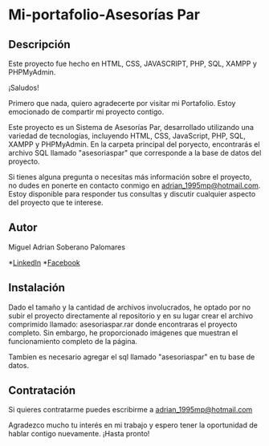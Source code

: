 
# Mi-portafolio-Asesorías Par
## Descripción
Este proyecto fue hecho en HTML, CSS, JAVASCRIPT, PHP, SQL, XAMPP y PHPMyAdmin.

¡Saludos!

Primero que nada, quiero agradecerte por visitar mi Portafolio. Estoy emocionado de compartir mi proyecto contigo.

Este proyecto es un Sistema de Asesorías Par, desarrollado utilizando una variedad de tecnologías, incluyendo HTML, CSS, JavaScript, PHP, SQL, XAMPP y PHPMyAdmin. En la carpeta principal del poryecto, encontrarás el archivo SQL llamado "asesoriaspar" que corresponde a la base de datos del proyecto.

Si tienes alguna pregunta o necesitas más información sobre el proyecto, no dudes en ponerte en contacto conmigo en adrian_1995mp@hotmail.com. 
Estoy disponible para responder tus consultas y discutir cualquier aspecto del proyecto que te interese.

## Autor
Miguel Adrian Soberano Palomares

*[LinkedIn](http://www.linkedin.com/in/soberano-palomares-miguel-adrian-74a014291)
*[Facebook](https://www.facebook.com/migueladrian.soberanopalomares)

## Instalación

Dado el tamaño y la cantidad de archivos involucrados, he optado por no subir el proyecto directamente al repositorio 
y en su lugar crear el archivo comprimido llamado: asesoriaspar.rar donde encontraras el proyecto completo.
Sin embargo, he proporcionado imágenes que muestran el funcionamiento completo de la página.

Tambien es necesario agregar el sql llamado "asesoriaspar" en tu base de datos.

## Contratación

Si quieres contratarme puedes escribirme a adrian_1995mp@hotmail.com

Agradezco mucho tu interés en mi trabajo y espero tener la oportunidad de hablar contigo nuevamente. ¡Hasta pronto!
